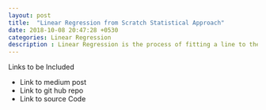 ```yaml
---
layout: post
title:  "Linear Regression from Scratch Statistical Approach"
date: 2018-10-08 20:47:28 +0530
categories: Linear Regression 
description : Linear Regression is the process of fitting a line to the dataset. 
---
```


Links to be Included 
* Link to medium post 
* Link to git hub repo
* Link to source Code